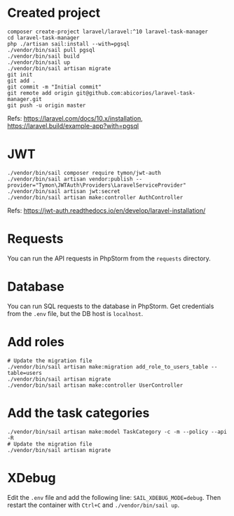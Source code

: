 # Created project
```shell
composer create-project laravel/laravel:^10 laravel-task-manager
cd laravel-task-manager
php ./artisan sail:install --with=pgsql
./vendor/bin/sail pull pgsql
./vendor/bin/sail build
./vendor/bin/sail up
./vendor/bin/sail artisan migrate
git init
git add .
git commit -m "Initial commit"
git remote add origin git@github.com:abicorios/laravel-task-manager.git
git push -u origin master
```
Refs: https://laravel.com/docs/10.x/installation, https://laravel.build/example-app?with=pgsql

# JWT
```shell
./vendor/bin/sail composer require tymon/jwt-auth
./vendor/bin/sail artisan vendor:publish --provider="Tymon\JWTAuth\Providers\LaravelServiceProvider"
./vendor/bin/sail artisan jwt:secret
./vendor/bin/sail artisan make:controller AuthController
```
Refs: https://jwt-auth.readthedocs.io/en/develop/laravel-installation/

# Requests
You can run the API requests in PhpStorm from the `requests` directory.

# Database
You can run SQL requests to the database in PhpStorm. Get credentials from the `.env` file, but the DB host is `localhost`.

# Add roles
```shell
# Update the migration file
./vendor/bin/sail artisan make:migration add_role_to_users_table --table=users
./vendor/bin/sail artisan migrate
./vendor/bin/sail artisan make:controller UserController
```

# Add the task categories
```shell
./vendor/bin/sail artisan make:model TaskCategory -c -m --policy --api -R
# Update the migration file
./vendor/bin/sail artisan migrate
```

# XDebug
Edit the `.env` file and add the following line: `SAIL_XDEBUG_MODE=debug`. Then restart the container with `Ctrl+C` and `./vendor/bin/sail up`.
